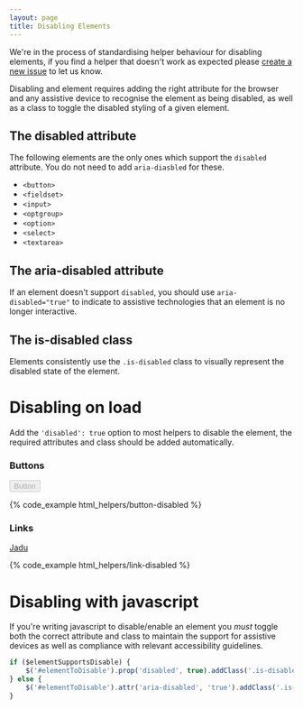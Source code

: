 ```yaml
---
layout: page
title: Disabling Elements
---
```


<p class="callout callout--danger">
We're in the process of standardising helper behaviour for disabling elements, if you find a helper that doesn't work as expected please <a href="https://github.com/jadu/pulsar/issues/new">create a new issue</a> to let us know.
</p>

Disabling and element requires adding the right attribute for the browser and any assistive device to recognise the element as being disabled, as well as a class to toggle the disabled styling of a given element.

## The disabled attribute

The following elements are the only ones which support the `disabled` attribute. You do not need to add `aria-diasbled` for these.

* `<button>`
* `<fieldset>`
* `<input>`
* `<optgroup>`
* `<option>`
* `<select>`
* `<textarea>`

## The aria-disabled attribute

If an element doesn't support `disabled`, you should use `aria-disabled="true"` to indicate to assistive technologies that an element is no longer interactive.

## The is-disabled class

Elements consistently use the `.is-disabled` class to visually represent the disabled state of the element.

# Disabling on load

Add the `'disabled': true` option to most helpers to disable the element, the required attributes and class should be added automatically.

### Buttons

<div class="pulsar-example">
    <button disabled class="btn is-disabled">Button</button>
</div>

{% code_example html_helpers/button-disabled %}

### Links

<div class="pulsar-example">
    <a aria-disabled="true" class="is-disabled" href="http://www.jadu.net">Jadu</a>
</div>

{% code_example html_helpers/link-disabled %}

# Disabling with javascript

If you're writing javascript to disable/enable an element you *must* toggle both the correct attribute and class to maintain the support for assistive devices as well as compliance with relevant accessibility guidelines. 

```javascript
if ($elementSupportsDisable) {
    $('#elementToDisable').prop('disabled', true).addClass('.is-disabled');
} else {
    $('#elementToDisable').attr('aria-disabled', 'true').addClass('.is-disabled');
}
```

